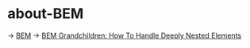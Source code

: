 # about-BEM

-> <a href="http://getbem.com/" target="_blank">BEM</a>
-> <a href="https://scalablecss.com/bem-nesting-grandchild-elements/" target="_blank">BEM Grandchildren: How To Handle Deeply Nested Elements</a>

